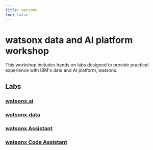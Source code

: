 ```yaml
---
title: watsonx
toc: false
---
```


# watsonx data and AI platform workshop

This workshop includes hands on labs designed to provide practical experience with IBM's data and AI platform, watsonx.

## Labs

### [watsonx.ai](/watsonx/watsonxai)
### [watsonx.data](/watsonx/watsonxdata)
### [watsonx Assistant](/watsonx/assistant)
### [watsonx Code Assistant](/watsonx/codeassistant)

